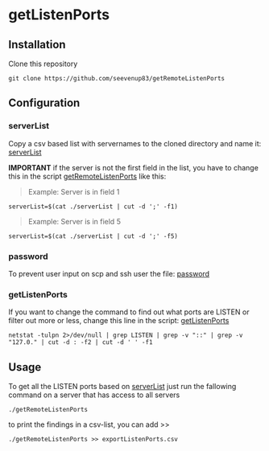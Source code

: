 # getListenPorts
## Installation
Clone this repository
```
git clone https://github.com/seevenup83/getRemoteListenPorts
```

## Configuration
### serverList
Copy a csv based list with servernames to the cloned directory and name it: [serverList](https://github.com/Seevenup83/getRemoteListenPorts/blob/master/serverList)

**IMPORTANT** if the server is not the first field in the list, you have to change this in the script [getRemoteListenPorts](https://github.com/Seevenup83/getRemoteListenPorts/blob/master/getRemoteListenPorts) like this:


> Example: Server is in field 1
```
serverList=$(cat ./serverList | cut -d ';' -f1)
```
> Example: Server is in field 5
```
serverList=$(cat ./serverList | cut -d ';' -f5)
```

### password
To prevent user input on scp and ssh user the file: [password](https://github.com/Seevenup83/getRemoteListenPorts/blob/master/password)


### getListenPorts
If you want to change the command to find out what ports are LISTEN or filter out more or less, change this line in the script: [getListenPorts](https://github.com/Seevenup83/getRemoteListenPorts/blob/master/getListenPorts)
```
netstat -tulpn 2>/dev/null | grep LISTEN | grep -v "::" | grep -v "127.0." | cut -d : -f2 | cut -d ' ' -f1
```

## Usage
To get all the LISTEN ports based on [serverList](https://github.com/Seevenup83/getRemoteListenPorts/blob/master/serverList) just run the fallowing command on a server that has access to all servers
```
./getRemoteListenPorts
```

to print the findings in a csv-list, you can add >> 
```
./getRemoteListenPorts >> exportListenPorts.csv
```
